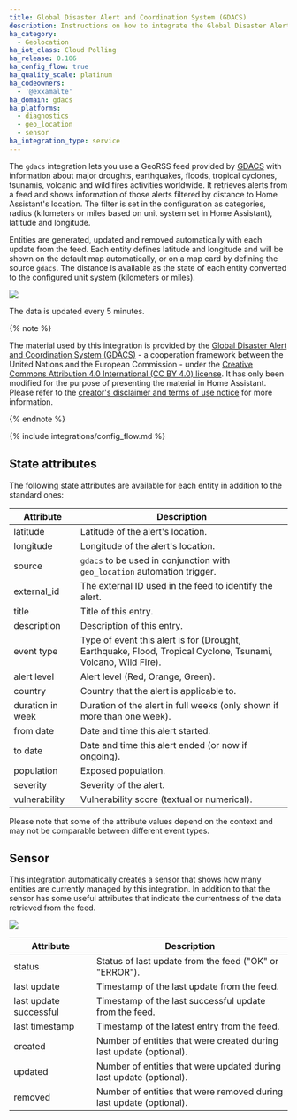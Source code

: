 ```yaml
---
title: Global Disaster Alert and Coordination System (GDACS)
description: Instructions on how to integrate the Global Disaster Alert and Coordination System (GDACS) feed into Home Assistant.
ha_category:
  - Geolocation
ha_iot_class: Cloud Polling
ha_release: 0.106
ha_config_flow: true
ha_quality_scale: platinum
ha_codeowners:
  - '@exxamalte'
ha_domain: gdacs
ha_platforms:
  - diagnostics
  - geo_location
  - sensor
ha_integration_type: service
---
```


The `gdacs` integration lets you use a GeoRSS feed provided by [GDACS](https://www.gdacs.org/) with information about major droughts, earthquakes, floods, tropical cyclones, tsunamis, volcanic and wild fires activities worldwide.
It retrieves alerts from a feed and shows information of those alerts filtered by distance to Home Assistant's location.
The filter is set in the configuration as categories, radius (kilometers or miles based on unit system set in Home Assistant), latitude and longitude.

Entities are generated, updated and removed automatically with each update from the feed. Each entity defines latitude and longitude and will be shown on the default map automatically, or on a map card by defining the source `gdacs`. The distance is available as the state of each entity converted to the configured unit system (kilometers or miles).

<p class='img'>
  <img src='/images/screenshots/gdacs-alerts-feed-map.png' />
</p>

The data is updated every 5 minutes.

{% note %}

The material used by this integration is provided by the [Global Disaster Alert and Coordination System (GDACS)](https://www.gdacs.org/) - a cooperation framework between the United Nations and the European Commission - under the [Creative Commons Attribution 4.0 International (CC BY 4.0) license](https://creativecommons.org/licenses/by/4.0/).
It has only been modified for the purpose of presenting the material in Home Assistant.
Please refer to the [creator's disclaimer and terms of use notice](https://www.gdacs.org/About/termofuse.aspx) for more information.

{% endnote %}

{% include integrations/config_flow.md %}

## State attributes

The following state attributes are available for each entity in addition to the standard ones:

| Attribute        | Description |
|------------------|-------------|
| latitude         | Latitude of the alert's location. |
| longitude        | Longitude of the alert's location. |
| source           | `gdacs` to be used in conjunction with `geo_location` automation trigger. |
| external_id      | The external ID used in the feed to identify the alert. |
| title            | Title of this entry. |
| description      | Description of this entry. |
| event type       | Type of event this alert is for (Drought, Earthquake, Flood, Tropical Cyclone, Tsunami, Volcano, Wild Fire). |
| alert level      | Alert level (Red, Orange, Green). |
| country          | Country that the alert is applicable to. |
| duration in week | Duration of the alert in full weeks (only shown if more than one week). |
| from date        | Date and time this alert started. |
| to date          | Date and time this alert ended (or now if ongoing). |
| population       | Exposed population. |
| severity         | Severity of the alert. |
| vulnerability    | Vulnerability score (textual or numerical). |

Please note that some of the attribute values depend on the context and may not
be comparable between different event types.

## Sensor

This integration automatically creates a sensor that shows how many entities
are currently managed by this integration. In addition to that the sensor has
some useful attributes that indicate the currentness of the data retrieved
from the feed.

<p class='img'>
  <img src='/images/screenshots/gdacs-alerts-sensor.png' />
</p>

| Attribute              | Description |
|------------------------|-------------|
| status                 | Status of last update from the feed ("OK" or "ERROR").  |
| last update            | Timestamp of the last update from the feed.  |
| last update successful | Timestamp of the last successful update from the feed.  |
| last timestamp         | Timestamp of the latest entry from the feed.  |
| created                | Number of entities that were created during last update (optional).  |
| updated                | Number of entities that were updated during last update (optional).  |
| removed                | Number of entities that were removed during last update (optional).  |
